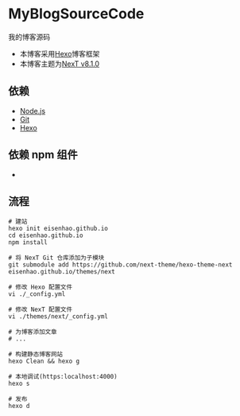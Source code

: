 # MyBlogSourceCode
我的博客源码

* 本博客采用[Hexo](https://hexo.io/zh-cn/docs/)博客框架
* 本博客主题为[NexT v8.1.0](https://github.com/next-theme/hexo-theme-next)

## 依赖
* [Node.js](http://nodejs.org/)
* [Git](http://git-scm.com/)
* [Hexo](https://hexo.io/zh-cn/)

## 依赖 npm 组件
* 


## 流程
```shell 
# 建站
hexo init eisenhao.github.io
cd eisenhao.github.io
npm install

# 将 NexT Git 仓库添加为子模块
git submodule add https://github.com/next-theme/hexo-theme-next eisenhao.github.io/themes/next

# 修改 Hexo 配置文件
vi ./_config.yml

# 修改 NexT 配置文件
vi ./themes/next/_config.yml

# 为博客添加文章
# ...

# 构建静态博客网站
hexo Clean && hexo g

# 本地调试(https:localhost:4000)
hexo s

# 发布
hexo d
```